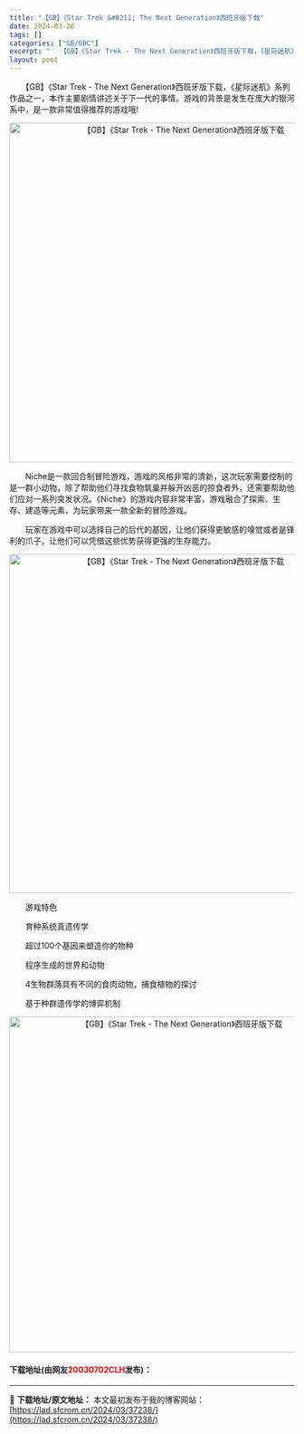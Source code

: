 ```yaml
---
title: "【GB】《Star Trek &#8211; The Next Generation》西班牙版下载"
date: 2024-03-26
tags: []
categories: ["GB/GBC"]
excerpt: "　　【GB】《Star Trek - The Next Generation》西班牙版下载，《星际迷航》系列作品之一，本作主要剧情讲述关于下一代的事情。游戏的背景是发生在庞大的银河系中，是一款非常值得推荐的游戏哦! 　　Niche是一款回合制冒险游戏，游戏的风格非常的清新，这次玩家需要控制的是一群小&hellip;"
layout: post
---
```


 <p>　　【GB】《Star Trek - The Next Generation》西班牙版下载，《星际迷航》系列作品之一，本作主要剧情讲述关于下一代的事情。游戏的背景是发生在庞大的银河系中，是一款非常值得推荐的游戏哦!</p> <p align="center"><img align="" border="0" src="https://lad.sfcrom.cn/wp-content/uploads/2024/03/20240326_660284603ef60.png" width="600" alt="【GB】《Star Trek - The Next Generation》西班牙版下载" /></p> <p>　　Niche是一款回合制冒险游戏，游戏的风格非常的清新，这次玩家需要控制的是一群小动物，除了帮助他们寻找食物筑巢并躲开凶恶的掠食者外，还需要帮助他们应对一系列突发状况。《Niche》的游戏内容非常丰富，游戏融合了探索、生存、建造等元素，为玩家带来一款全新的冒险游戏。</p> <p>　　玩家在游戏中可以选择自己的后代的基因，让他们获得更敏感的嗅觉或者是锋利的爪子，让他们可以凭借这些优势获得更强的生存能力。</p> <p align="center"><img align="" border="0" src="https://lad.sfcrom.cn/wp-content/uploads/2024/03/20240326_66028461aa6f1.png" width="599" alt="【GB】《Star Trek - The Next Generation》西班牙版下载" /></p> <p>　　游戏特色</p> <p>　　育种系统真遗传学</p> <p>　　超过100个基因来塑造你的物种</p> <p>　　程序生成的世界和动物</p> <p>　　4生物群落具有不同的食肉动物，捕食植物的探讨</p> <p>　　基于种群遗传学的博弈机制</p> <p align="center"><img align="" border="0" src="https://lad.sfcrom.cn/wp-content/uploads/2024/03/20240326_6602846347704.png" width="593" alt="【GB】《Star Trek - The Next Generation》西班牙版下载" /></p> <p><h4>下载地址(由网友<font color="red">20030702CLH</font>发布)：</h4></p> 

---
📖 **下载地址/原文地址：** 本文最初发布于我的博客网站：[https://lad.sfcrom.cn/2024/03/37238/](https://lad.sfcrom.cn/2024/03/37238/)
